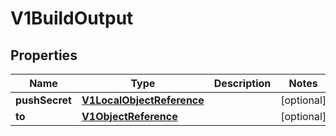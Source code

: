 
# V1BuildOutput

## Properties
Name | Type | Description | Notes
------------ | ------------- | ------------- | -------------
**pushSecret** | [**V1LocalObjectReference**](V1LocalObjectReference.md) |  |  [optional]
**to** | [**V1ObjectReference**](V1ObjectReference.md) |  |  [optional]



